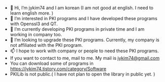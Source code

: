 - 👋 Hi, I’m jykim74 and I am korean (I am not good at english. I need to learn english more. )
- 👀 I’m interested in PKI programs and I have developed these programs with Openssl3 and QT.
- 🌱 I’m currently developing PKI programs in private time and I am working in company too.
- 💞️ I’m looking to upgrade these PKI programs. Currently, my company is not affiliated with the PKI program.
- 📫 I hope to work with company or people to need these PKI programs.
- If you want to contact to me, mail to me. My mail is jykim74@gmail.com
- You can download some of programs in https://jykim74.tistory.com/category/Software
- PKILib is not public.( I have not plan to open the library in public yet. )
<!---
jykim74/jykim74 is a ✨ special ✨ repository because its `README.md` (this file) appears on your GitHub profile.
You can click the Preview link to take a look at your changes.
--->
